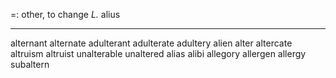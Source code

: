 =: other, to change
*L.* alius

---
alternant
alternate
adulterant
adulterate
adultery
alien
alter
altercate
altruism
altruist
unalterable
unaltered
alias
alibi
allegory
allergen
allergy
subaltern



